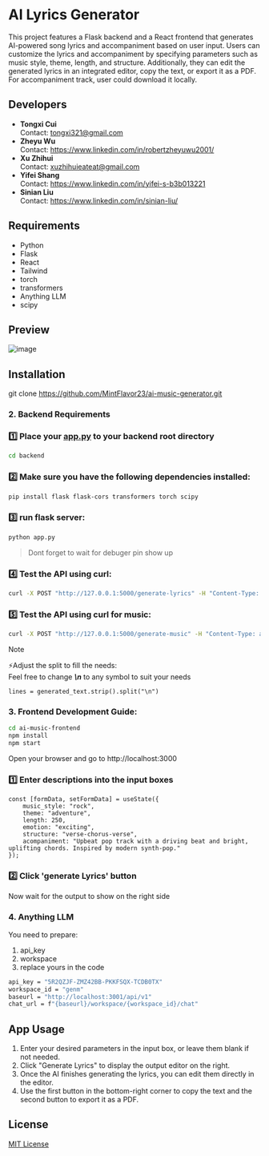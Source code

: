 # AI Lyrics Generator

This project features a Flask backend and a React frontend that generates AI-powered song lyrics and accompaniment based on user input. Users can customize the lyrics and accompaniment by specifying parameters such as music style, theme, length, and structure. Additionally, they can edit the generated lyrics in an integrated editor, copy the text, or export it as a PDF. For accompaniment track, user could download it locally.


## Developers

- **Tongxi Cui**  
Contact: tongxi321@gmail.com 
- **Zheyu Wu**  
Contact: https://www.linkedin.com/in/robertzheyuwu2001/ 
- **Xu Zhihui**  
Contact: xuzhihuieateat@gmail.com
- **Yifei Shang**  
Contact: https://www.linkedin.com/in/yifei-s-b3b013221
- **Sinian Liu**  
Contact: https://www.linkedin.com/in/sinian-liu/

## Requirements

- Python 
- Flask
- React
- Tailwind
- torch
- transformers
- Anything LLM
- scipy

## Preview
![image](https://github.com/user-attachments/assets/266e2205-b35d-43d9-afed-f543e32839e6)

## Installation
git clone https://github.com/MintFlavor23/ai-music-generator.git

### 2. Backend Requirements

### 1️⃣ Place your [app.py](backend/app.py) to your backend root directory
```sh
cd backend
```
### 2️⃣ Make sure you have the following dependencies installed:
```sh
pip install flask flask-cors transformers torch scipy
```
### 3️⃣ run flask server:
```sh
python app.py
```
>Dont forget to wait for debuger pin show up

### 4️⃣ Test the API using curl:
```sh
curl -X POST "http://127.0.0.1:5000/generate-lyrics" -H "Content-Type: application/json" -d "{\"music_style\": \"rock\", \"theme\": \"adventure\", \"length\": 250, \"emotion\": \"exciting\", \"structure\": \"verse-chorus-verse\"}"
```
### 5️⃣ Test the API using curl for music:
```sh
curl -X POST "http://127.0.0.1:5000/generate-music" -H "Content-Type: application/json" -d "{\"des\": \"Upbeat pop track with a driving beat and bright, uplifting chords. Inspired by modern synth-pop.\"}"
```
>[!NOTE]
>⚡Adjust the split to fill the needs:  
Feel free to change ***\n*** to any symbol to suit your needs
```
lines = generated_text.strip().split("\n")
```
### 3. Frontend Development Guide:

```sh
cd ai-music-frontend
npm install
npm start
```

Open your browser and go to  http://localhost:3000

### 1️⃣ Enter descriptions into the input boxes
```
const [formData, setFormData] = useState({
    music_style: "rock",
    theme: "adventure",
    length: 250,
    emotion: "exciting",
    structure: "verse-chorus-verse",
    acompaniment: "Upbeat pop track with a driving beat and bright, uplifting chords. Inspired by modern synth-pop."
});
```
### 2️⃣ Click 'generate Lyrics' button
Now wait for the output to show on the right side

### 4. Anything LLM
You need to prepare:
1. api_key
2. workspace
3. replace yours in the code
```sh
api_key = "5R2QZJF-ZMZ42BB-PKKFSQX-TCDB0TX"
workspace_id = "genm"
baseurl = "http://localhost:3001/api/v1"
chat_url = f"{baseurl}/workspace/{workspace_id}/chat" 
```

## App Usage
1. Enter your desired parameters in the input box, or leave them blank if not needed.
2. Click "Generate Lyrics" to display the output editor on the right.
3. Once the AI finishes generating the lyrics, you can edit them directly in the editor.
4. Use the first button in the bottom-right corner to copy the text and the second button to export it as a PDF.

## License
[MIT License](./LICENSE)
